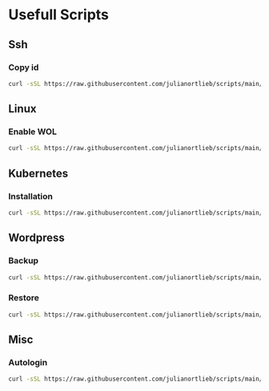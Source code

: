 # Usefull Scripts

## Ssh
### Copy id
```bash
curl -sSL https://raw.githubusercontent.com/julianortlieb/scripts/main/ssh/ssh_copy_pub.sh | bash
```

## Linux
### Enable WOL
```bash
curl -sSL https://raw.githubusercontent.com/julianortlieb/scripts/main/linux/wol_enable.sh | bash
```

## Kubernetes
### Installation
```bash
curl -sSL https://raw.githubusercontent.com/julianortlieb/scripts/main/kubernetes/kubernetes_install.sh | bash
```

## Wordpress
### Backup
```bash
curl -sSL https://raw.githubusercontent.com/julianortlieb/scripts/main/wordpress/backup.sh | bash
```

### Restore
```bash
curl -sSL https://raw.githubusercontent.com/julianortlieb/scripts/main/wordpress/restore.sh | bash
```
## Misc

### Autologin
```bash
curl -sSL https://raw.githubusercontent.com/julianortlieb/scripts/main/misc/enable_autologin.sh | bash
```